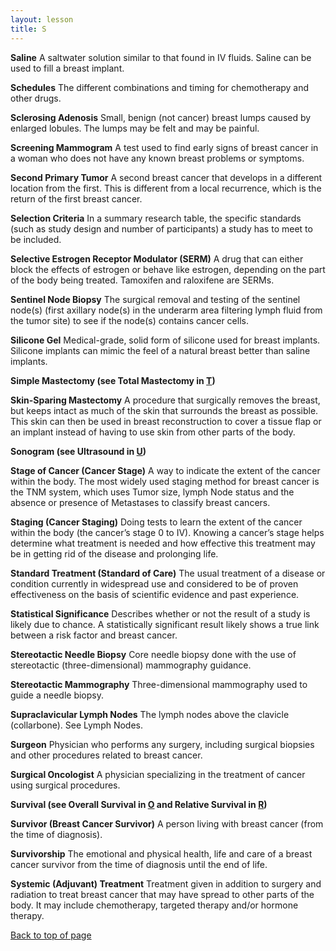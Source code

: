 ```yaml
---
layout: lesson
title: S
---
```


<a name="top"></a>

**Saline** 
A saltwater solution similar to that found in IV fluids. Saline can be used to fill a breast implant.

**Schedules** 
The different combinations and timing for chemotherapy and other drugs.

**Sclerosing Adenosis** 
Small, benign (not cancer) breast lumps caused by enlarged lobules. The lumps may be felt and may be painful.

**Screening Mammogram** 
A test used to find early signs of breast cancer in a woman who does not have any known breast problems or symptoms.
 
**Second Primary Tumor** 
A second breast cancer that develops in a different location from the first. This is different from a local recurrence, which is the return of the first breast cancer.

**Selection Criteria** 
In a summary research table, the specific standards (such as study design and number of participants) a study has to meet to be included.

**Selective Estrogen Receptor Modulator (SERM)** 
A drug that can either block the effects of estrogen or behave like estrogen, depending on the part of the body being treated. Tamoxifen and raloxifene are SERMs.

**Sentinel Node Biopsy** 
The surgical removal and testing of the sentinel node(s) (first axillary node(s) in the underarm area filtering lymph fluid from the tumor site) to see if the node(s) contains cancer cells.

**Silicone Gel** 
Medical-grade, solid form of silicone used for breast implants. Silicone implants can mimic the feel of a natural breast better than saline implants.

**Simple Mastectomy (see Total Mastectomy in [T](/{{page.root}}/myhthelperEduContent/T/index.html))**  

**Skin-Sparing Mastectomy** 
A procedure that surgically removes the breast, but keeps intact as much of the skin that surrounds the breast as possible. This skin can then be used in breast reconstruction to cover a tissue flap or an implant instead of having to use skin from other parts of the body.

**Sonogram (see Ultrasound in [U](/{{page.root}}/myhthelperEduContent/U/index.html))**  

**Stage of Cancer (Cancer Stage)** 
A way to indicate the extent of the cancer within the body. The most widely used staging method for breast cancer is the TNM system, which uses Tumor size, lymph Node status and the absence or presence of Metastases to classify breast cancers.

**Staging (Cancer Staging)** 
Doing tests to learn the extent of the cancer within the body (the cancer’s stage 0 to IV). Knowing a cancer’s stage helps determine what treatment is needed and how effective this treatment may be in getting rid of the disease and prolonging life.

**Standard Treatment (Standard of Care)** 
The usual treatment of a disease or condition currently in widespread use and considered to be of proven effectiveness on the basis of scientific evidence and past experience.

**Statistical  Significance** 
Describes whether or not the result of a study is likely due to chance. A statistically significant result likely shows a true link between a risk factor and breast cancer.

**Stereotactic Needle Biopsy** 
Core needle biopsy done with the use of stereotactic (three-dimensional) mammography guidance.

**Stereotactic Mammography** 
Three-dimensional mammography used to guide a needle biopsy.

**Supraclavicular Lymph Nodes** 
The lymph nodes above the clavicle (collarbone). See Lymph Nodes.

**Surgeon** 
Physician who performs any surgery, including surgical biopsies and other procedures related to breast cancer.

**Surgical Oncologist** 
A physician specializing in the treatment of cancer using surgical procedures.

**Survival (see Overall Survival in [O](/{{page.root}}/myhthelperEduContent/O/index.html) and Relative Survival in [R](/{{page.root}}/myhthelperEduContent/R/index.html))**  

**Survivor (Breast Cancer Survivor)** 
A person living with breast cancer (from the time of diagnosis).

**Survivorship** 
The emotional and physical health, life and care of a breast cancer survivor from the time of diagnosis until the end of life.
 
**Systemic (Adjuvant) Treatment** 
Treatment given in addition to surgery and radiation to treat breast cancer that may have spread to other parts of the body. It may include chemotherapy, targeted therapy and/or hormone therapy.

<a href="#top">Back to top of page</a>
